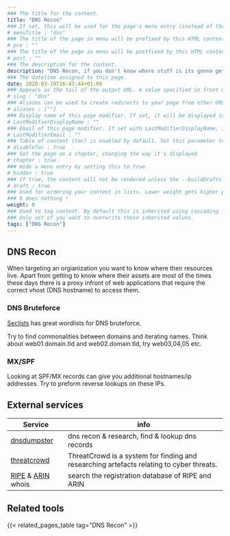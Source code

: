 ```yaml
---
### The title for the content.
title: "DNS Recon"
### If set, this will be used for the page's menu entry (instead of the `title` attribute)
# menuTitle : "dns"
### The title of the page in menu will be prefixed by this HTML content
# pre : ""
### The title of the page in menu will be postfixed by this HTML content
# post : ""
### The description for the content.
description: "DNS Recon, if you don't know where stuff is its gonna get hard to hack it."
### The datetime assigned to this page.
date: 2020-03-10T16:43:44+01:00
### Appears as the tail of the output URL. A value specified in front matter will override the segment of the URL based on the filename.
# slug : "dns"
### Aliases can be used to create redirects to your page from other URLs.
# aliases : [""]
### Display name of this page modifier. If set, it will be displayed in the footer.
# LastModifierDisplayName : ""
### Email of this page modifier. If set with LastModifierDisplayName, it will be displayed in the footer
# LastModifierEmail : ""
### Table of content (toc) is enabled by default. Set this parameter to true to disable it.
# disableToc : true
### Set the page as a chapter, changing the way it's displayed
# chapter : true
### Hide a menu entry by setting this to true
# hidden : true
### If true, the content will not be rendered unless the --buildDrafts flag is passed to the hugo command.
# draft : true
### Used for ordering your content in lists. Lower weight gets higher precedence. So content with lower weight will come first.
### 0 does nothing !
weight: 0
### Used to tag content. By default this is inherited using cascading from _index.md files
### Only set of you want to overwrite these inherited values.
tags: ["DNS Recon"]
---
```


## DNS Recon

When targeting an orgianization you want to know where their resources live. Apart from getting to know where their assets are most of the times these days there is a proxy infront of web applications that require the correct vhost (DNS hostname) to access them.

### DNS Bruteforce

[Seclists](https://github.com/danielmiessler/SecLists/tree/master/Discovery/DNS) has great wordlists for DNS bruteforce.

Try to find commonalities between domains and iterating names. Think about web01.domain.tld and web02.domain.tld, try web03,04,05 etc.

### MX/SPF

Looking at SPF/MX records can give you additional hostnames/ip addresses. Try to preform reverse lookups on these IPs.

## External services

| Service                                     | info                                                                                     |
| ------------------------------------------- | ---------------------------------------------------------------------------------------- |
| [dnsdumpster](https://dnsdumpster.com/)     | dns recon & research, find & lookup dns records                                          |
| [threatcrowd](https://www.threatcrowd.org/) | ThreatCrowd is a system for finding and researching artefacts relating to cyber threats. |
| [RIPE](https://apps.db.ripe.net/db-web-ui/query) & [ARIN](https://whois.arin.net/ui/) whois | search the registration database of RIPE and ARIN |

## Related tools

{{< related_pages_table tag="DNS Recon" >}}
